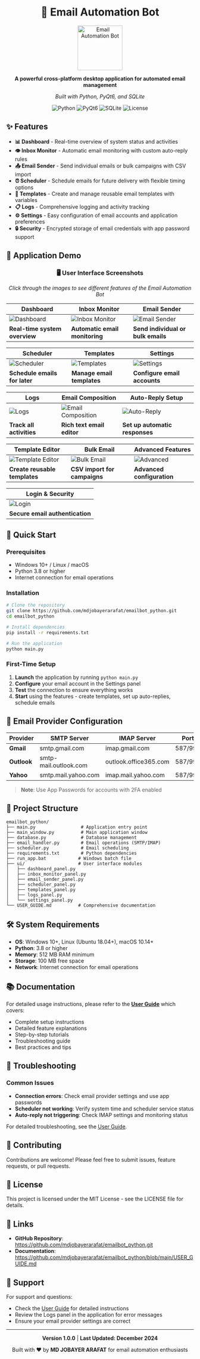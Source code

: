 <div align="center">

# 📧 Email Automation Bot

<img src="icon.png" alt="Email Automation Bot" width="120" height="120">

**A powerful cross-platform desktop application for automated email management**

*Built with Python, PyQt6, and SQLite*

![Python](https://img.shields.io/badge/Python-3.8+-blue.svg)
![PyQt6](https://img.shields.io/badge/PyQt6-GUI-green.svg)
![SQLite](https://img.shields.io/badge/SQLite-Database-orange.svg)
![License](https://img.shields.io/badge/License-MIT-yellow.svg)

</div>

## ✨ Features

- **📊 Dashboard** - Real-time overview of system status and activities
- **👁️ Inbox Monitor** - Automatic email monitoring with custom auto-reply rules
- **📤 Email Sender** - Send individual emails or bulk campaigns with CSV import
- **⏰ Scheduler** - Schedule emails for future delivery with flexible timing options
- **📧 Templates** - Create and manage reusable email templates with variables
- **📋 Logs** - Comprehensive logging and activity tracking
- **⚙️ Settings** - Easy configuration of email accounts and application preferences
- **🔒 Security** - Encrypted storage of email credentials with app password support

## 📸 Application Demo

<div align="center">

### 🖥️ User Interface Screenshots

*Click through the images to see different features of the Email Automation Bot*

| Dashboard | Inbox Monitor | Email Sender |
|-----------|---------------|---------------|
| ![Dashboard](screenshorts/Screenshot%202025-08-01%20023008.png) | ![Inbox Monitor](screenshorts/Screenshot%202025-08-01%20023019.png) | ![Email Sender](screenshorts/Screenshot%202025-08-01%20023059.png) |
| **Real-time system overview** | **Automatic email monitoring** | **Send individual or bulk emails** |

| Scheduler | Templates | Settings |
|-----------|-----------|----------|
| ![Scheduler](screenshorts/Screenshot%202025-08-01%20023108.png) | ![Templates](screenshorts/Screenshot%202025-08-01%20023120.png) | ![Settings](screenshorts/Screenshot%202025-08-01%20023134.png) |
| **Schedule emails for later** | **Manage email templates** | **Configure email accounts** |

| Logs | Email Composition | Auto-Reply Setup |
|------|-------------------|-------------------|
| ![Logs](screenshorts/Screenshot%202025-08-01%20023144.png) | ![Email Composition](screenshorts/Screenshot%202025-08-01%20023203.png) | ![Auto-Reply](screenshorts/Screenshot%202025-08-01%20023212.png) |
| **Track all activities** | **Rich text email editor** | **Set up automatic responses** |

| Template Editor | Bulk Email | Advanced Features |
|-----------------|------------|-------------------|
| ![Template Editor](screenshorts/Screenshot%202025-08-01%20023223.png) | ![Bulk Email](screenshorts/Screenshot%202025-08-01%20023313.png) | ![Advanced](screenshorts/Screenshot%202025-08-01%20023323.png) |
| **Create reusable templates** | **CSV import for campaigns** | **Advanced configuration** |

| Login & Security |
|------------------|
| ![Login](screenshorts/Screenshot%202025-08-01%20023338.png) |
| **Secure email authentication** |

</div>

## 🚀 Quick Start

### Prerequisites
- Windows 10+ / Linux / macOS
- Python 3.8 or higher
- Internet connection for email operations

### Installation

```bash
# Clone the repository
git clone https://github.com/mdjobayerarafat/emailbot_python.git
cd emailbot_python

# Install dependencies
pip install -r requirements.txt

# Run the application
python main.py
```

### First-Time Setup

1. **Launch** the application by running `python main.py`
2. **Configure** your email account in the Settings panel
3. **Test** the connection to ensure everything works
4. **Start** using the features - create templates, set up auto-replies, schedule emails

## 📧 Email Provider Configuration

| Provider | SMTP Server | IMAP Server | Port | Security |
|----------|-------------|-------------|------|----------|
| **Gmail** | smtp.gmail.com | imap.gmail.com | 587/993 | TLS/SSL |
| **Outlook** | smtp-mail.outlook.com | outlook.office365.com | 587/993 | TLS/SSL |
| **Yahoo** | smtp.mail.yahoo.com | imap.mail.yahoo.com | 587/993 | TLS/SSL |

> **Note**: Use App Passwords for accounts with 2FA enabled

## 📁 Project Structure

```
emailbot_python/
├── main.py                 # Application entry point
├── main_window.py          # Main application window
├── database.py             # Database management
├── email_handler.py        # Email operations (SMTP/IMAP)
├── scheduler.py            # Email scheduling
├── requirements.txt        # Python dependencies
├── run_app.bat            # Windows batch file
├── ui/                    # User interface modules
│   ├── dashboard_panel.py
│   ├── inbox_monitor_panel.py
│   ├── email_sender_panel.py
│   ├── scheduler_panel.py
│   ├── templates_panel.py
│   ├── logs_panel.py
│   └── settings_panel.py
└── USER_GUIDE.md          # Comprehensive documentation
```

## 🛠️ System Requirements

- **OS**: Windows 10+, Linux (Ubuntu 18.04+), macOS 10.14+
- **Python**: 3.8 or higher
- **Memory**: 512 MB RAM minimum
- **Storage**: 100 MB free space
- **Network**: Internet connection for email operations

## 📚 Documentation

For detailed usage instructions, please refer to the [**User Guide**](USER_GUIDE.md) which covers:

- Complete setup instructions
- Detailed feature explanations
- Step-by-step tutorials
- Troubleshooting guide
- Best practices and tips

## 🔧 Troubleshooting

### Common Issues

- **Connection errors**: Check email provider settings and use app passwords
- **Scheduler not working**: Verify system time and scheduler service status
- **Auto-reply not triggering**: Check IMAP settings and monitoring status

For detailed troubleshooting, see the [User Guide](USER_GUIDE.md#troubleshooting).

## 🤝 Contributing

Contributions are welcome! Please feel free to submit issues, feature requests, or pull requests.

## 📄 License

This project is licensed under the MIT License - see the LICENSE file for details.

## 🔗 Links

- **GitHub Repository**: https://github.com/mdjobayerarafat/emailbot_python.git
- **Documentation**: https://github.com/mdjobayerarafat/emailbot_python/blob/main/USER_GUIDE.md

## 💬 Support

For support and questions:
- Check the [User Guide](USER_GUIDE.md) for detailed instructions
- Review the Logs panel in the application for error messages
- Ensure your email provider settings are correct

---

<div align="center">

**Version 1.0.0** | **Last Updated: December 2024**

Built with ❤️ by **MD JOBAYER ARAFAT** for email automation enthusiasts

</div>